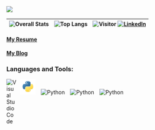 ![](banner.gif)

| ![Overall Stats](https://github-readme-stats.vercel.app/api?username=sorenlaney&count_private=true&show_icons=true&hide=stars)     |   ![Top Langs](https://github-readme-stats.vercel.app/api/top-langs/?username=sorenlaney&layout=compact) | ![Visitor](https://visitor-badge.laobi.icu/badge?page_id=sorenlaney.sorenlaney) <a href="https://www.linkedin.com/in/soren-laney-35724b117/">![LinkedIn](https://img.shields.io/badge/LinkedIn-0077B5?style=for-the-badge&logo=linkedin&logoColor=white)</a> |
| ---- | ---- | ---- |

#### [My Resume](https://sorenlaney.github.io/laney_s_resume/)

#### [My Blog](sorenlaney.github.io/)


### Languages and Tools:

<img src="https://raw.githubusercontent.com/github/explore/80688e429a7d4ef2fca1e82350fe8e3517d3494d/topics/python/python.png" alt="Python" height="40" style="padding-right:10px;">
<img src="https://img.shields.io/badge/R-276DC3?style=for-the-badge&logo=r&logoColor=white" alt="Python" height="40" style="padding-right:10px;">
<img align="left" alt="Visual Studio Code" width="26px" src="https://cdn.jsdelivr.net/gh/devicons/devicon/icons/vscode/vscode-original.svg" style="padding-right:10px;">
<img src="https://img.shields.io/badge/Google%20Analytics-E37400?style=for-the-badge&logo=google%20analytics&logoColor=white" alt="Python" height="40" style="padding-right:10px;">
<img src="https://img.shields.io/badge/PowerBI-F2C811?style=for-the-badge&logo=Power%20BI&logoColor=white" alt="Python" height="40" style="padding-right:10px;">





<br />
<br />
